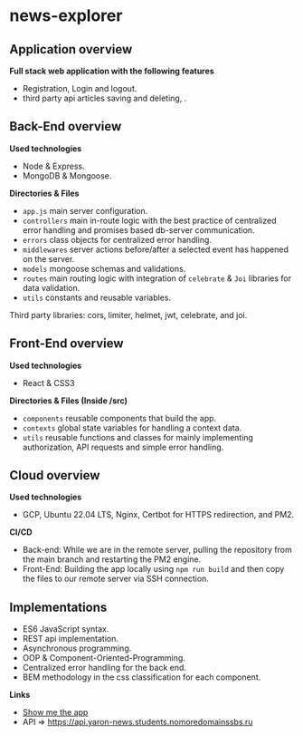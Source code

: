 # news-explorer

## Application overview

**Full stack web application with the following features**

-   Registration, Login and logout.
-   third party api articles saving and deleting, .

## Back-End overview

**Used technologies**

-   Node & Express.
-   MongoDB & Mongoose.

**Directories & Files**

-   `app.js` main server configuration.
-   `controllers` main in-route logic with the best practice of centralized error handling and promises based db-server communication.
-   `errors` class objects for centralized error handling.
-   `middlewares` server actions before/after a selected event has happened on the server.
-   `models` mongoose schemas and validations.
-   `routes` main routing logic with integration of `celebrate` & `Joi` libraries for data validation.
-   `utils` constants and reusable variables.


Third party libraries: cors, limiter, helmet, jwt, celebrate, and joi.

## Front-End overview

**Used technologies**

-   React & CSS3

**Directories & Files (Inside /src)**


-   `components` reusable components that build the app.
-   `contexts` global state variables for handling a context data.
-   `utils` reusable functions and classes for mainly implementing authorization, API requests and simple error handling.

## Cloud overview

**Used technologies**

-   GCP, Ubuntu 22.04 LTS, Nginx, Certbot for HTTPS redirection, and PM2.

**CI/CD**

-   Back-end: While we are in the remote server, pulling the repository from the main branch and restarting the PM2 engine.
-   Front-End: Building the app locally using `npm run build` and then copy the files to our remote server via SSH connection.

## Implementations

-   ES6 JavaScript syntax.
-   REST api implementation.
-   Asynchronous programming.
-   OOP & Component-Oriented-Programming.
-   Centralized error handling for the back end.
-   BEM methodology in the css classification for each component.

**Links**

-   [Show me the app](https://www.yaron-news.students.nomoredomainssbs.ru/)
-   API => https://api.yaron-news.students.nomoredomainssbs.ru
